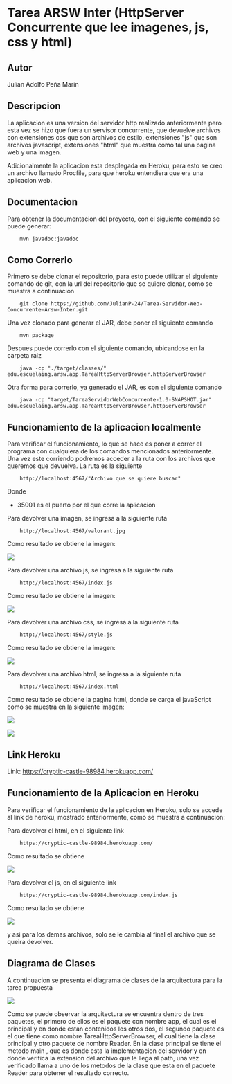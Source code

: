 # Tarea ARSW Inter (HttpServer Concurrente que lee imagenes, js, css y html)

## Autor
Julian Adolfo Peña Marin

## Descripcion
La aplicacion es una version del servidor http realizado anteriormente pero esta vez se hizo que fuera un servisor concurrente, que devuelve archivos con extensiones css que son archivos de estilo, extensiones "js" que son archivos javascript, extensiones "html" que muestra como tal una pagina web y una imagen.

Adicionalmente la aplicacion esta desplegada en Heroku, para esto se creo un archivo llamado Procfile, para que heroku entendiera que era una aplicacion web.

## Documentacion
Para obtener la documentacion del proyecto, con el siguiente comando se puede generar:

```
    mvn javadoc:javadoc
```

## Como Correrlo
Primero se debe clonar el repositorio, para esto puede utilizar el siguiente comando de git, con la url del repositorio que se quiere clonar, como se muestra a continuación

```
    git clone https://github.com/JulianP-24/Tarea-Servidor-Web-Concurrente-Arsw-Inter.git
```

Una vez clonado para generar el JAR, debe poner el siguiente comando

```
    mvn package
```

Despues puede correrlo con el siguiente comando, ubicandose en la carpeta raiz
```
    java -cp "./target/classes/" edu.escuelaing.arsw.app.TareaHttpServerBrowser.httpServerBrowser
```

Otra forma para correrlo, ya generado el JAR, es con el siguiente comando

```
    java -cp "target/TareaServidorWebConcurrente-1.0-SNAPSHOT.jar" edu.escuelaing.arsw.app.TareaHttpServerBrowser.httpServerBrowser
```

## Funcionamiento de la aplicacion localmente
Para verificar el funcionamiento, lo que se hace es poner a correr el programa con cualquiera de los comandos mencionados anteriormente. Una vez este corriendo podremos acceder a la ruta con los archivos que queremos que devuelva. La ruta es la siguiente

```
    http://localhost:4567/"Archivo que se quiere buscar"
```
Donde 
 * 35001 es el puerto por el que corre la aplicacion

Para devolver una imagen, se ingresa a la siguiente ruta

```
    http://localhost:4567/valorant.jpg
```
Como resultado se obtiene la imagen:

![](img/img1.png)

Para devolver una archivo js, se ingresa a la siguiente ruta

```
    http://localhost:4567/index.js
```
Como resultado se obtiene la imagen:

![](img/img2.png)

Para devolver una archivo css, se ingresa a la siguiente ruta

```
    http://localhost:4567/style.js
```
Como resultado se obtiene la imagen:

![](img/img3.png)

Para devolver una archivo html, se ingresa a la siguiente ruta

```
    http://localhost:4567/index.html
```
Como resultado se obtiene la pagina html, donde se carga el javaScript como se muestra en la siguiente imagen:

![](img/imgHtmlJs.png)

![](img/img4.png)

## Link Heroku

Link: https://cryptic-castle-98984.herokuapp.com/

## Funcionamiento de la Aplicacion en Heroku

Para verificar el funcionamiento de la aplicacion en Heroku, solo se accede al link de heroku, mostrado anteriormente, como se muestra a continuacion:

Para devolver el html, en el siguiente link

```
    https://cryptic-castle-98984.herokuapp.com/
```

Como resultado se obtiene

![](img/herokuHtml.png)

Para devolver el js, en el siguiente link

```
    https://cryptic-castle-98984.herokuapp.com/index.js
```
Como resultado se obtiene

![](img/herokuJs.png)

y asi para los demas archivos, solo se le cambia al final el archivo que se queira devolver.

## Diagrama de Clases
A continuacion se presenta el diagrama de clases de la arquitectura para la tarea propuesta

![](img/diagramaClases.png)

Como se puede observar la arquitectura se encuentra dentro de tres paquetes, el primero de ellos es el paquete con nombre app, el cual es el principal y en donde estan contenidos los otros dos, el segundo paquete es el que tiene como nombre TareaHttpServerBrowser, el cual tiene la clase principal y otro paquete de nombre Reader. En la clase principal se tiene el metodo main , que es donde esta la implementacion del servidor y en donde verifica la extension del archivo que le llega al path, una vez verificado llama a uno de los metodos de la clase que esta en el paquete Reader para obtener el resultado correcto.
